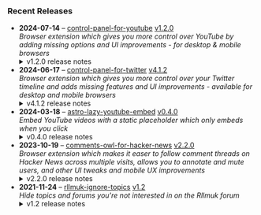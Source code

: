 ### Recent Releases

<!-- RECENT_RELEASES -->
<ul>
<li>
  <strong>2024-07-14</strong> – <a href="https://github.com/insin/control-panel-for-youtube">control-panel-for-youtube</a> <a href="https://github.com/insin/control-panel-for-youtube/releases/tag/v1.2.0">v1.2.0</a>
  <div><em>Browser extension which gives you more control over YouTube by adding missing options and UI improvements - for desktop &amp; mobile browsers</em></div>
  <details><summary>v1.2.0 release notes</summary><p>Visit the <a href="https://jbscript.dev/control-panel-for-youtube" rel="nofollow">Control Panel for YouTube website</a> for installation links, more information about the extension, and FAQs.</p>
<h2>Changes</h2>
<p>New options for desktop YouTube:</p>
<ul>
<li>Full size theater mode</li>
<li>Hide Miniplayer button</li>
<li>Search thumbnail size, which by default reverts the recent size increase YouTube made to search result thumbnails</li>
<li>Minimum grid items per row, for Home and Subscriptions</li>
</ul>
<p>hideSuggestedSections:</p>
<ul>
<li>Now also hides Recommended videos and Recommended playlists when viewing a (non-Watch Later) playlist</li>
</ul>
<h2>Availability</h2>
<p>New versions have to be reviewed and published by each browser extension store before they're available for use.</p>
<p>This release is available in the following extension stores:</p>
<p><a href="https://apps.apple.com/app/id6478456678?platform=mac" rel="nofollow"><img src="https://private-user-images.githubusercontent.com/226692/308588488-1ad45460-be0b-48ff-bbb4-6721e77e6537.png?jwt=eyJhbGciOiJIUzI1NiIsInR5cCI6IkpXVCJ9.eyJpc3MiOiJnaXRodWIuY29tIiwiYXVkIjoicmF3LmdpdGh1YnVzZXJjb250ZW50LmNvbSIsImtleSI6ImtleTUiLCJleHAiOjE3MjEwNjM0MTgsIm5iZiI6MTcyMTA2MzExOCwicGF0aCI6Ii8yMjY2OTIvMzA4NTg4NDg4LTFhZDQ1NDYwLWJlMGItNDhmZi1iYmI0LTY3MjFlNzdlNjUzNy5wbmc_WC1BbXotQWxnb3JpdGhtPUFXUzQtSE1BQy1TSEEyNTYmWC1BbXotQ3JlZGVudGlhbD1BS0lBVkNPRFlMU0E1M1BRSzRaQSUyRjIwMjQwNzE1JTJGdXMtZWFzdC0xJTJGczMlMkZhd3M0X3JlcXVlc3QmWC1BbXotRGF0ZT0yMDI0MDcxNVQxNzA1MThaJlgtQW16LUV4cGlyZXM9MzAwJlgtQW16LVNpZ25hdHVyZT0wM2U1NzQ3NGI4NDdjNTNhNDVlOTI4ZWM2OThmMGM0NzU4MTFlN2Y4YmJiMDAyZmEzZmNhYTg1YjI2YjVkY2FmJlgtQW16LVNpZ25lZEhlYWRlcnM9aG9zdCZhY3Rvcl9pZD0wJmtleV9pZD0wJnJlcG9faWQ9MCJ9.yTJZF-swKluqdEy6lKkrC8dvtz9xC5pF0XLIKEJXXPE" alt="Mac App Store" content-type-secured-asset="image/png" secured-asset-link="" style="max-width: 100%;"></a> <a href="https://addons.mozilla.org/firefox/addon/control-panel-for-youtube/" rel="nofollow"><img src="https://private-user-images.githubusercontent.com/226692/307636781-566d72e8-bd40-43a4-9118-1768946f5b20.png?jwt=eyJhbGciOiJIUzI1NiIsInR5cCI6IkpXVCJ9.eyJpc3MiOiJnaXRodWIuY29tIiwiYXVkIjoicmF3LmdpdGh1YnVzZXJjb250ZW50LmNvbSIsImtleSI6ImtleTUiLCJleHAiOjE3MjEwNjM0MTgsIm5iZiI6MTcyMTA2MzExOCwicGF0aCI6Ii8yMjY2OTIvMzA3NjM2NzgxLTU2NmQ3MmU4LWJkNDAtNDNhNC05MTE4LTE3Njg5NDZmNWIyMC5wbmc_WC1BbXotQWxnb3JpdGhtPUFXUzQtSE1BQy1TSEEyNTYmWC1BbXotQ3JlZGVudGlhbD1BS0lBVkNPRFlMU0E1M1BRSzRaQSUyRjIwMjQwNzE1JTJGdXMtZWFzdC0xJTJGczMlMkZhd3M0X3JlcXVlc3QmWC1BbXotRGF0ZT0yMDI0MDcxNVQxNzA1MThaJlgtQW16LUV4cGlyZXM9MzAwJlgtQW16LVNpZ25hdHVyZT05OWZmYTQ4ZTZlZGY4NThkNjg5YTMwMDYxNTI0NjkzMzViZjRlMDM5YmVlYmNmZjZkMGI1NmVkOWQ0ZWY2MDBkJlgtQW16LVNpZ25lZEhlYWRlcnM9aG9zdCZhY3Rvcl9pZD0wJmtleV9pZD0wJnJlcG9faWQ9MCJ9.SBRZINIbiVEz5D2z0dqrGYAz7pguKTxWmfCXZh-zUSE" alt="Mozilla Add-ons" content-type-secured-asset="image/png" secured-asset-link="" style="max-width: 100%;"></a> <a href="https://chromewebstore.google.com/detail/control-panel-for-youtube/lodcanccmfbpjjpnngindkkmiehimile" rel="nofollow"><img src="https://private-user-images.githubusercontent.com/226692/307584913-08b44d7b-61d5-49f2-9a76-607eb36fe407.png?jwt=eyJhbGciOiJIUzI1NiIsInR5cCI6IkpXVCJ9.eyJpc3MiOiJnaXRodWIuY29tIiwiYXVkIjoicmF3LmdpdGh1YnVzZXJjb250ZW50LmNvbSIsImtleSI6ImtleTUiLCJleHAiOjE3MjEwNjM0MTgsIm5iZiI6MTcyMTA2MzExOCwicGF0aCI6Ii8yMjY2OTIvMzA3NTg0OTEzLTA4YjQ0ZDdiLTYxZDUtNDlmMi05YTc2LTYwN2ViMzZmZTQwNy5wbmc_WC1BbXotQWxnb3JpdGhtPUFXUzQtSE1BQy1TSEEyNTYmWC1BbXotQ3JlZGVudGlhbD1BS0lBVkNPRFlMU0E1M1BRSzRaQSUyRjIwMjQwNzE1JTJGdXMtZWFzdC0xJTJGczMlMkZhd3M0X3JlcXVlc3QmWC1BbXotRGF0ZT0yMDI0MDcxNVQxNzA1MThaJlgtQW16LUV4cGlyZXM9MzAwJlgtQW16LVNpZ25hdHVyZT1iNDRkNjVlMjZiMThkNTBiODJlMzgxNzc5NWViMDljNDFmZDcwZTM1MzgyNDU3MTJjYzY2MGZkN2M1YTZjMDg2JlgtQW16LVNpZ25lZEhlYWRlcnM9aG9zdCZhY3Rvcl9pZD0wJmtleV9pZD0wJnJlcG9faWQ9MCJ9.S0ZS-EktIGqSiiDVRAUqxrkWTXzOUdkcTrDIGNol_sw" alt="Chrome Web Store" content-type-secured-asset="image/png" secured-asset-link="" style="max-width: 100%;"></a></p>
<h2>Screenshots</h2>
<h3>Full size theater mode</h3>
<table>
<thead>
<tr>
<th align="center">Before</th>
<th align="center">After</th>
</tr>
</thead>
<tbody>
<tr>
<td align="center"><a target="_blank" rel="noopener noreferrer" href="https://private-user-images.githubusercontent.com/226692/348511277-742e137f-65c0-4552-82a4-ba88be6f5be0.png?jwt=eyJhbGciOiJIUzI1NiIsInR5cCI6IkpXVCJ9.eyJpc3MiOiJnaXRodWIuY29tIiwiYXVkIjoicmF3LmdpdGh1YnVzZXJjb250ZW50LmNvbSIsImtleSI6ImtleTUiLCJleHAiOjE3MjEwNjM0MTgsIm5iZiI6MTcyMTA2MzExOCwicGF0aCI6Ii8yMjY2OTIvMzQ4NTExMjc3LTc0MmUxMzdmLTY1YzAtNDU1Mi04MmE0LWJhODhiZTZmNWJlMC5wbmc_WC1BbXotQWxnb3JpdGhtPUFXUzQtSE1BQy1TSEEyNTYmWC1BbXotQ3JlZGVudGlhbD1BS0lBVkNPRFlMU0E1M1BRSzRaQSUyRjIwMjQwNzE1JTJGdXMtZWFzdC0xJTJGczMlMkZhd3M0X3JlcXVlc3QmWC1BbXotRGF0ZT0yMDI0MDcxNVQxNzA1MThaJlgtQW16LUV4cGlyZXM9MzAwJlgtQW16LVNpZ25hdHVyZT0zZjYwMTM1OGViZTFjYmIyMmJkNTEzYTk1ZjU4OGEzOTVlM2Y0N2E1ZWJmODRhNjhhMDQ1MmZhMDQ5YTFmZmFhJlgtQW16LVNpZ25lZEhlYWRlcnM9aG9zdCZhY3Rvcl9pZD0wJmtleV9pZD0wJnJlcG9faWQ9MCJ9.EXaOfZJIPDvOMYlrsBGf4YfyhFiiLcBVPro1OdmgzX4"><img src="https://private-user-images.githubusercontent.com/226692/348511277-742e137f-65c0-4552-82a4-ba88be6f5be0.png?jwt=eyJhbGciOiJIUzI1NiIsInR5cCI6IkpXVCJ9.eyJpc3MiOiJnaXRodWIuY29tIiwiYXVkIjoicmF3LmdpdGh1YnVzZXJjb250ZW50LmNvbSIsImtleSI6ImtleTUiLCJleHAiOjE3MjEwNjM0MTgsIm5iZiI6MTcyMTA2MzExOCwicGF0aCI6Ii8yMjY2OTIvMzQ4NTExMjc3LTc0MmUxMzdmLTY1YzAtNDU1Mi04MmE0LWJhODhiZTZmNWJlMC5wbmc_WC1BbXotQWxnb3JpdGhtPUFXUzQtSE1BQy1TSEEyNTYmWC1BbXotQ3JlZGVudGlhbD1BS0lBVkNPRFlMU0E1M1BRSzRaQSUyRjIwMjQwNzE1JTJGdXMtZWFzdC0xJTJGczMlMkZhd3M0X3JlcXVlc3QmWC1BbXotRGF0ZT0yMDI0MDcxNVQxNzA1MThaJlgtQW16LUV4cGlyZXM9MzAwJlgtQW16LVNpZ25hdHVyZT0zZjYwMTM1OGViZTFjYmIyMmJkNTEzYTk1ZjU4OGEzOTVlM2Y0N2E1ZWJmODRhNjhhMDQ1MmZhMDQ5YTFmZmFhJlgtQW16LVNpZ25lZEhlYWRlcnM9aG9zdCZhY3Rvcl9pZD0wJmtleV9pZD0wJnJlcG9faWQ9MCJ9.EXaOfZJIPDvOMYlrsBGf4YfyhFiiLcBVPro1OdmgzX4" alt="Normal theater mode" content-type-secured-asset="image/png" style="max-width: 100%;"></a></td>
<td align="center"><a target="_blank" rel="noopener noreferrer" href="https://private-user-images.githubusercontent.com/226692/348511281-804e190b-799a-4773-8d9b-dd05113ee5ae.png?jwt=eyJhbGciOiJIUzI1NiIsInR5cCI6IkpXVCJ9.eyJpc3MiOiJnaXRodWIuY29tIiwiYXVkIjoicmF3LmdpdGh1YnVzZXJjb250ZW50LmNvbSIsImtleSI6ImtleTUiLCJleHAiOjE3MjEwNjM0MTgsIm5iZiI6MTcyMTA2MzExOCwicGF0aCI6Ii8yMjY2OTIvMzQ4NTExMjgxLTgwNGUxOTBiLTc5OWEtNDc3My04ZDliLWRkMDUxMTNlZTVhZS5wbmc_WC1BbXotQWxnb3JpdGhtPUFXUzQtSE1BQy1TSEEyNTYmWC1BbXotQ3JlZGVudGlhbD1BS0lBVkNPRFlMU0E1M1BRSzRaQSUyRjIwMjQwNzE1JTJGdXMtZWFzdC0xJTJGczMlMkZhd3M0X3JlcXVlc3QmWC1BbXotRGF0ZT0yMDI0MDcxNVQxNzA1MThaJlgtQW16LUV4cGlyZXM9MzAwJlgtQW16LVNpZ25hdHVyZT03ZTcwYzQ0NjE5MWFhNWU2MmYwN2M4Y2ZkMmNkMGRiMzEyODhjZmU4YjVhNTk3MmU4YjI3ZGQ5ZTMzMGZhMDEwJlgtQW16LVNpZ25lZEhlYWRlcnM9aG9zdCZhY3Rvcl9pZD0wJmtleV9pZD0wJnJlcG9faWQ9MCJ9.h-FoTKjQeR-53rdjpBBqnhM_zg4dUHZpyCCyaRC9Dl8"><img src="https://private-user-images.githubusercontent.com/226692/348511281-804e190b-799a-4773-8d9b-dd05113ee5ae.png?jwt=eyJhbGciOiJIUzI1NiIsInR5cCI6IkpXVCJ9.eyJpc3MiOiJnaXRodWIuY29tIiwiYXVkIjoicmF3LmdpdGh1YnVzZXJjb250ZW50LmNvbSIsImtleSI6ImtleTUiLCJleHAiOjE3MjEwNjM0MTgsIm5iZiI6MTcyMTA2MzExOCwicGF0aCI6Ii8yMjY2OTIvMzQ4NTExMjgxLTgwNGUxOTBiLTc5OWEtNDc3My04ZDliLWRkMDUxMTNlZTVhZS5wbmc_WC1BbXotQWxnb3JpdGhtPUFXUzQtSE1BQy1TSEEyNTYmWC1BbXotQ3JlZGVudGlhbD1BS0lBVkNPRFlMU0E1M1BRSzRaQSUyRjIwMjQwNzE1JTJGdXMtZWFzdC0xJTJGczMlMkZhd3M0X3JlcXVlc3QmWC1BbXotRGF0ZT0yMDI0MDcxNVQxNzA1MThaJlgtQW16LUV4cGlyZXM9MzAwJlgtQW16LVNpZ25hdHVyZT03ZTcwYzQ0NjE5MWFhNWU2MmYwN2M4Y2ZkMmNkMGRiMzEyODhjZmU4YjVhNTk3MmU4YjI3ZGQ5ZTMzMGZhMDEwJlgtQW16LVNpZ25lZEhlYWRlcnM9aG9zdCZhY3Rvcl9pZD0wJmtleV9pZD0wJnJlcG9faWQ9MCJ9.h-FoTKjQeR-53rdjpBBqnhM_zg4dUHZpyCCyaRC9Dl8" alt="Full size theater mode" content-type-secured-asset="image/png" style="max-width: 100%;"></a></td>
</tr>
</tbody>
</table>
<h3>Search thumbnail size</h3>
<table>
<thead>
<tr>
<th align="center">Large (YouTube default)</th>
<th align="center">Medium (Control Panel default)</th>
<th align="center">Small</th>
</tr>
</thead>
<tbody>
<tr>
<td align="center"><a target="_blank" rel="noopener noreferrer" href="https://private-user-images.githubusercontent.com/226692/348511348-b958e80d-85f0-4a59-a390-2dff60e5e473.png?jwt=eyJhbGciOiJIUzI1NiIsInR5cCI6IkpXVCJ9.eyJpc3MiOiJnaXRodWIuY29tIiwiYXVkIjoicmF3LmdpdGh1YnVzZXJjb250ZW50LmNvbSIsImtleSI6ImtleTUiLCJleHAiOjE3MjEwNjM0MTgsIm5iZiI6MTcyMTA2MzExOCwicGF0aCI6Ii8yMjY2OTIvMzQ4NTExMzQ4LWI5NThlODBkLTg1ZjAtNGE1OS1hMzkwLTJkZmY2MGU1ZTQ3My5wbmc_WC1BbXotQWxnb3JpdGhtPUFXUzQtSE1BQy1TSEEyNTYmWC1BbXotQ3JlZGVudGlhbD1BS0lBVkNPRFlMU0E1M1BRSzRaQSUyRjIwMjQwNzE1JTJGdXMtZWFzdC0xJTJGczMlMkZhd3M0X3JlcXVlc3QmWC1BbXotRGF0ZT0yMDI0MDcxNVQxNzA1MThaJlgtQW16LUV4cGlyZXM9MzAwJlgtQW16LVNpZ25hdHVyZT1hZGFlMjBmZjg2NjVhNjNmMjhjYjIzOTNjNGYwMmNkMzAzOGJhOThlYjZkNmRjMjNhMzk1ZjU0ZTQ1NDgzZGM1JlgtQW16LVNpZ25lZEhlYWRlcnM9aG9zdCZhY3Rvcl9pZD0wJmtleV9pZD0wJnJlcG9faWQ9MCJ9.VIcWyKJS9R-ekE1wpyRQFu69DRqcNOArEHBxAwpRlms"><img src="https://private-user-images.githubusercontent.com/226692/348511348-b958e80d-85f0-4a59-a390-2dff60e5e473.png?jwt=eyJhbGciOiJIUzI1NiIsInR5cCI6IkpXVCJ9.eyJpc3MiOiJnaXRodWIuY29tIiwiYXVkIjoicmF3LmdpdGh1YnVzZXJjb250ZW50LmNvbSIsImtleSI6ImtleTUiLCJleHAiOjE3MjEwNjM0MTgsIm5iZiI6MTcyMTA2MzExOCwicGF0aCI6Ii8yMjY2OTIvMzQ4NTExMzQ4LWI5NThlODBkLTg1ZjAtNGE1OS1hMzkwLTJkZmY2MGU1ZTQ3My5wbmc_WC1BbXotQWxnb3JpdGhtPUFXUzQtSE1BQy1TSEEyNTYmWC1BbXotQ3JlZGVudGlhbD1BS0lBVkNPRFlMU0E1M1BRSzRaQSUyRjIwMjQwNzE1JTJGdXMtZWFzdC0xJTJGczMlMkZhd3M0X3JlcXVlc3QmWC1BbXotRGF0ZT0yMDI0MDcxNVQxNzA1MThaJlgtQW16LUV4cGlyZXM9MzAwJlgtQW16LVNpZ25hdHVyZT1hZGFlMjBmZjg2NjVhNjNmMjhjYjIzOTNjNGYwMmNkMzAzOGJhOThlYjZkNmRjMjNhMzk1ZjU0ZTQ1NDgzZGM1JlgtQW16LVNpZ25lZEhlYWRlcnM9aG9zdCZhY3Rvcl9pZD0wJmtleV9pZD0wJnJlcG9faWQ9MCJ9.VIcWyKJS9R-ekE1wpyRQFu69DRqcNOArEHBxAwpRlms" alt="" content-type-secured-asset="image/png" style="max-width: 100%;"></a></td>
<td align="center"><a target="_blank" rel="noopener noreferrer" href="https://private-user-images.githubusercontent.com/226692/348511353-5ad929ef-0ffa-45b9-9df6-15bc1c00514b.png?jwt=eyJhbGciOiJIUzI1NiIsInR5cCI6IkpXVCJ9.eyJpc3MiOiJnaXRodWIuY29tIiwiYXVkIjoicmF3LmdpdGh1YnVzZXJjb250ZW50LmNvbSIsImtleSI6ImtleTUiLCJleHAiOjE3MjEwNjM0MTgsIm5iZiI6MTcyMTA2MzExOCwicGF0aCI6Ii8yMjY2OTIvMzQ4NTExMzUzLTVhZDkyOWVmLTBmZmEtNDViOS05ZGY2LTE1YmMxYzAwNTE0Yi5wbmc_WC1BbXotQWxnb3JpdGhtPUFXUzQtSE1BQy1TSEEyNTYmWC1BbXotQ3JlZGVudGlhbD1BS0lBVkNPRFlMU0E1M1BRSzRaQSUyRjIwMjQwNzE1JTJGdXMtZWFzdC0xJTJGczMlMkZhd3M0X3JlcXVlc3QmWC1BbXotRGF0ZT0yMDI0MDcxNVQxNzA1MThaJlgtQW16LUV4cGlyZXM9MzAwJlgtQW16LVNpZ25hdHVyZT1lM2JhZDU2NjM5MDM5NTM0NDA5MjI4NDNjNWEyYmNkMTYzMWJlYjA5NzQ3NzViY2I5NDc3OTkxYjIxNDViNDk2JlgtQW16LVNpZ25lZEhlYWRlcnM9aG9zdCZhY3Rvcl9pZD0wJmtleV9pZD0wJnJlcG9faWQ9MCJ9.1LBw852K0oY8RhENNPD8qMmMcU7F5NwH1AChmDxQgzU"><img src="https://private-user-images.githubusercontent.com/226692/348511353-5ad929ef-0ffa-45b9-9df6-15bc1c00514b.png?jwt=eyJhbGciOiJIUzI1NiIsInR5cCI6IkpXVCJ9.eyJpc3MiOiJnaXRodWIuY29tIiwiYXVkIjoicmF3LmdpdGh1YnVzZXJjb250ZW50LmNvbSIsImtleSI6ImtleTUiLCJleHAiOjE3MjEwNjM0MTgsIm5iZiI6MTcyMTA2MzExOCwicGF0aCI6Ii8yMjY2OTIvMzQ4NTExMzUzLTVhZDkyOWVmLTBmZmEtNDViOS05ZGY2LTE1YmMxYzAwNTE0Yi5wbmc_WC1BbXotQWxnb3JpdGhtPUFXUzQtSE1BQy1TSEEyNTYmWC1BbXotQ3JlZGVudGlhbD1BS0lBVkNPRFlMU0E1M1BRSzRaQSUyRjIwMjQwNzE1JTJGdXMtZWFzdC0xJTJGczMlMkZhd3M0X3JlcXVlc3QmWC1BbXotRGF0ZT0yMDI0MDcxNVQxNzA1MThaJlgtQW16LUV4cGlyZXM9MzAwJlgtQW16LVNpZ25hdHVyZT1lM2JhZDU2NjM5MDM5NTM0NDA5MjI4NDNjNWEyYmNkMTYzMWJlYjA5NzQ3NzViY2I5NDc3OTkxYjIxNDViNDk2JlgtQW16LVNpZ25lZEhlYWRlcnM9aG9zdCZhY3Rvcl9pZD0wJmtleV9pZD0wJnJlcG9faWQ9MCJ9.1LBw852K0oY8RhENNPD8qMmMcU7F5NwH1AChmDxQgzU" alt="" content-type-secured-asset="image/png" style="max-width: 100%;"></a></td>
<td align="center"><a target="_blank" rel="noopener noreferrer" href="https://private-user-images.githubusercontent.com/226692/348511361-074d965a-8741-45fa-ab85-b6e816894839.png?jwt=eyJhbGciOiJIUzI1NiIsInR5cCI6IkpXVCJ9.eyJpc3MiOiJnaXRodWIuY29tIiwiYXVkIjoicmF3LmdpdGh1YnVzZXJjb250ZW50LmNvbSIsImtleSI6ImtleTUiLCJleHAiOjE3MjEwNjM0MTgsIm5iZiI6MTcyMTA2MzExOCwicGF0aCI6Ii8yMjY2OTIvMzQ4NTExMzYxLTA3NGQ5NjVhLTg3NDEtNDVmYS1hYjg1LWI2ZTgxNjg5NDgzOS5wbmc_WC1BbXotQWxnb3JpdGhtPUFXUzQtSE1BQy1TSEEyNTYmWC1BbXotQ3JlZGVudGlhbD1BS0lBVkNPRFlMU0E1M1BRSzRaQSUyRjIwMjQwNzE1JTJGdXMtZWFzdC0xJTJGczMlMkZhd3M0X3JlcXVlc3QmWC1BbXotRGF0ZT0yMDI0MDcxNVQxNzA1MThaJlgtQW16LUV4cGlyZXM9MzAwJlgtQW16LVNpZ25hdHVyZT1hOWM4NzQzNjM5ZmZkYWJiZDgxNzNhNzQ1ZGVmNzdkYTg3ZmI4ZWQ2ZTJmNzNlN2I5MDhjNTM0NGE3YTc3MGU3JlgtQW16LVNpZ25lZEhlYWRlcnM9aG9zdCZhY3Rvcl9pZD0wJmtleV9pZD0wJnJlcG9faWQ9MCJ9.yv0xXlZZzArGDdvWitueu7Rg2qd3mNidDZNaqcFrL6Q"><img src="https://private-user-images.githubusercontent.com/226692/348511361-074d965a-8741-45fa-ab85-b6e816894839.png?jwt=eyJhbGciOiJIUzI1NiIsInR5cCI6IkpXVCJ9.eyJpc3MiOiJnaXRodWIuY29tIiwiYXVkIjoicmF3LmdpdGh1YnVzZXJjb250ZW50LmNvbSIsImtleSI6ImtleTUiLCJleHAiOjE3MjEwNjM0MTgsIm5iZiI6MTcyMTA2MzExOCwicGF0aCI6Ii8yMjY2OTIvMzQ4NTExMzYxLTA3NGQ5NjVhLTg3NDEtNDVmYS1hYjg1LWI2ZTgxNjg5NDgzOS5wbmc_WC1BbXotQWxnb3JpdGhtPUFXUzQtSE1BQy1TSEEyNTYmWC1BbXotQ3JlZGVudGlhbD1BS0lBVkNPRFlMU0E1M1BRSzRaQSUyRjIwMjQwNzE1JTJGdXMtZWFzdC0xJTJGczMlMkZhd3M0X3JlcXVlc3QmWC1BbXotRGF0ZT0yMDI0MDcxNVQxNzA1MThaJlgtQW16LUV4cGlyZXM9MzAwJlgtQW16LVNpZ25hdHVyZT1hOWM4NzQzNjM5ZmZkYWJiZDgxNzNhNzQ1ZGVmNzdkYTg3ZmI4ZWQ2ZTJmNzNlN2I5MDhjNTM0NGE3YTc3MGU3JlgtQW16LVNpZ25lZEhlYWRlcnM9aG9zdCZhY3Rvcl9pZD0wJmtleV9pZD0wJnJlcG9faWQ9MCJ9.yv0xXlZZzArGDdvWitueu7Rg2qd3mNidDZNaqcFrL6Q" alt="" content-type-secured-asset="image/png" style="max-width: 100%;"></a></td>
</tr>
</tbody>
</table>
<h3>Minimum grid items per row in Home and Subscriptions</h3>
<p>e.g. minimum of 5 items per row:</p>
<p><a target="_blank" rel="noopener noreferrer" href="https://private-user-images.githubusercontent.com/226692/348511501-8f6b7aea-6465-4cec-a277-a28bc187986a.png?jwt=eyJhbGciOiJIUzI1NiIsInR5cCI6IkpXVCJ9.eyJpc3MiOiJnaXRodWIuY29tIiwiYXVkIjoicmF3LmdpdGh1YnVzZXJjb250ZW50LmNvbSIsImtleSI6ImtleTUiLCJleHAiOjE3MjEwNjM0MTgsIm5iZiI6MTcyMTA2MzExOCwicGF0aCI6Ii8yMjY2OTIvMzQ4NTExNTAxLThmNmI3YWVhLTY0NjUtNGNlYy1hMjc3LWEyOGJjMTg3OTg2YS5wbmc_WC1BbXotQWxnb3JpdGhtPUFXUzQtSE1BQy1TSEEyNTYmWC1BbXotQ3JlZGVudGlhbD1BS0lBVkNPRFlMU0E1M1BRSzRaQSUyRjIwMjQwNzE1JTJGdXMtZWFzdC0xJTJGczMlMkZhd3M0X3JlcXVlc3QmWC1BbXotRGF0ZT0yMDI0MDcxNVQxNzA1MThaJlgtQW16LUV4cGlyZXM9MzAwJlgtQW16LVNpZ25hdHVyZT03MGExMGY3ZDNiYjgxMjI5YWM4NThmNjVjMWQxODhmYjZlNGI1YWQ1M2EyY2JiOTQyMWM1OGRjN2QwN2QzMjQ2JlgtQW16LVNpZ25lZEhlYWRlcnM9aG9zdCZhY3Rvcl9pZD0wJmtleV9pZD0wJnJlcG9faWQ9MCJ9.caLc4ag-Nsnk18ZgQOdArzqn7_ZmwgTL3tg7EW9FqdQ"><img src="https://private-user-images.githubusercontent.com/226692/348511501-8f6b7aea-6465-4cec-a277-a28bc187986a.png?jwt=eyJhbGciOiJIUzI1NiIsInR5cCI6IkpXVCJ9.eyJpc3MiOiJnaXRodWIuY29tIiwiYXVkIjoicmF3LmdpdGh1YnVzZXJjb250ZW50LmNvbSIsImtleSI6ImtleTUiLCJleHAiOjE3MjEwNjM0MTgsIm5iZiI6MTcyMTA2MzExOCwicGF0aCI6Ii8yMjY2OTIvMzQ4NTExNTAxLThmNmI3YWVhLTY0NjUtNGNlYy1hMjc3LWEyOGJjMTg3OTg2YS5wbmc_WC1BbXotQWxnb3JpdGhtPUFXUzQtSE1BQy1TSEEyNTYmWC1BbXotQ3JlZGVudGlhbD1BS0lBVkNPRFlMU0E1M1BRSzRaQSUyRjIwMjQwNzE1JTJGdXMtZWFzdC0xJTJGczMlMkZhd3M0X3JlcXVlc3QmWC1BbXotRGF0ZT0yMDI0MDcxNVQxNzA1MThaJlgtQW16LUV4cGlyZXM9MzAwJlgtQW16LVNpZ25hdHVyZT03MGExMGY3ZDNiYjgxMjI5YWM4NThmNjVjMWQxODhmYjZlNGI1YWQ1M2EyY2JiOTQyMWM1OGRjN2QwN2QzMjQ2JlgtQW16LVNpZ25lZEhlYWRlcnM9aG9zdCZhY3Rvcl9pZD0wJmtleV9pZD0wJnJlcG9faWQ9MCJ9.caLc4ag-Nsnk18ZgQOdArzqn7_ZmwgTL3tg7EW9FqdQ" alt="Screenshot 2024-07-14 at 11 42 47 AM" content-type-secured-asset="image/png" style="max-width: 100%;"></a></p>
<h2>Donate</h2>
<p>Support Control Panel for YouTube development with a tip:</p>
<p><a href="https://ko-fi.com/jbscript" rel="nofollow"><img src="https://private-user-images.githubusercontent.com/226692/330361609-c318a7d3-695e-448d-af15-ef0b934ae168.png?jwt=eyJhbGciOiJIUzI1NiIsInR5cCI6IkpXVCJ9.eyJpc3MiOiJnaXRodWIuY29tIiwiYXVkIjoicmF3LmdpdGh1YnVzZXJjb250ZW50LmNvbSIsImtleSI6ImtleTUiLCJleHAiOjE3MjEwNjM0MTgsIm5iZiI6MTcyMTA2MzExOCwicGF0aCI6Ii8yMjY2OTIvMzMwMzYxNjA5LWMzMThhN2QzLTY5NWUtNDQ4ZC1hZjE1LWVmMGI5MzRhZTE2OC5wbmc_WC1BbXotQWxnb3JpdGhtPUFXUzQtSE1BQy1TSEEyNTYmWC1BbXotQ3JlZGVudGlhbD1BS0lBVkNPRFlMU0E1M1BRSzRaQSUyRjIwMjQwNzE1JTJGdXMtZWFzdC0xJTJGczMlMkZhd3M0X3JlcXVlc3QmWC1BbXotRGF0ZT0yMDI0MDcxNVQxNzA1MThaJlgtQW16LUV4cGlyZXM9MzAwJlgtQW16LVNpZ25hdHVyZT0yOWEyZTQwMGIyOTAyMWM3ZGEyYjZmMzYzYTRiZGUyY2MyYTA1NDNkZWU5MTU3NGYyMzY3ZmU5OWIyNmNmMDllJlgtQW16LVNpZ25lZEhlYWRlcnM9aG9zdCZhY3Rvcl9pZD0wJmtleV9pZD0wJnJlcG9faWQ9MCJ9.prlS_w3q3wt5flV1jwo9AQlChd1E9q3hb2Un0SdjJE4" alt="Support me on Ko-fi" content-type-secured-asset="image/png" secured-asset-link="" style="max-width: 100%;"></a></p></details>
</li>
<li>
  <strong>2024-06-17</strong> – <a href="https://github.com/insin/control-panel-for-twitter">control-panel-for-twitter</a> <a href="https://github.com/insin/control-panel-for-twitter/releases/tag/v4.1.2">v4.1.2</a>
  <div><em>Browser extension which gives you more control over your Twitter timeline and adds missing features and UI improvements - available for desktop and mobile browsers</em></div>
  <details><summary>v4.1.2 release notes</summary><h2>Changes</h2>
<ul>
<li>Fixed hiding "Subscriber" indicators in replies from subscribers</li>
<li>Fixed handling the Subscribers tab in a user's followers/following page</li>
<li>Fixed fallback font for custom content when the main font rule isn't found</li>
<li>Fixed hiding the "Yeah! for Twitter" button on desktop when using that extension</li>
</ul>
<h2>Availability</h2>
<p>New versions have to be reviewed and published by each browser extension store before they're available for use.</p>
<p>This release is available in the following extension stores:</p>
<p><a href="https://apps.apple.com/app/id1668516167?platform=iphone" rel="nofollow"><img src="https://user-images.githubusercontent.com/226692/216768643-4756e33c-1e61-41a7-9c56-9bd80f10bcc9.png" alt="Apple App Store" style="max-width: 100%;"></a> <a href="https://chrome.google.com/webstore/detail/control-panel-for-twitter" rel="nofollow"><img src="https://user-images.githubusercontent.com/226692/212897023-9e66b1b0-e1cd-44df-a4f2-3d5bda80c5f8.png" alt="Chrome Web Store" style="max-width: 100%;"></a> <a href="https://addons.mozilla.org/firefox/addon/control-panel-for-twitter/" rel="nofollow"><img src="https://user-images.githubusercontent.com/226692/212897487-f3993495-2032-44a4-b0c6-1bd1d9cc56dd.png" alt="Firefox Add-ons" style="max-width: 100%;"></a> <a href="https://microsoftedge.microsoft.com/addons/detail/control-panel-for-twitter/foccddlibbeccjiobcnakipdpkjiijjp" rel="nofollow"><img src="https://user-images.githubusercontent.com/226692/212897573-34b1af0a-dc5a-4aa2-a1e7-ca85d3823f9f.png" alt="Edge Add-ons" style="max-width: 100%;"></a></p>
<h2>Donate</h2>
<p>Support Control Panel for Twitter development with a tip:</p>
<p><a href="https://ko-fi.com/jbscript" rel="nofollow"><img src="https://private-user-images.githubusercontent.com/226692/330361609-c318a7d3-695e-448d-af15-ef0b934ae168.png?jwt=eyJhbGciOiJIUzI1NiIsInR5cCI6IkpXVCJ9.eyJpc3MiOiJnaXRodWIuY29tIiwiYXVkIjoicmF3LmdpdGh1YnVzZXJjb250ZW50LmNvbSIsImtleSI6ImtleTUiLCJleHAiOjE3MjEwNjM0MTgsIm5iZiI6MTcyMTA2MzExOCwicGF0aCI6Ii8yMjY2OTIvMzMwMzYxNjA5LWMzMThhN2QzLTY5NWUtNDQ4ZC1hZjE1LWVmMGI5MzRhZTE2OC5wbmc_WC1BbXotQWxnb3JpdGhtPUFXUzQtSE1BQy1TSEEyNTYmWC1BbXotQ3JlZGVudGlhbD1BS0lBVkNPRFlMU0E1M1BRSzRaQSUyRjIwMjQwNzE1JTJGdXMtZWFzdC0xJTJGczMlMkZhd3M0X3JlcXVlc3QmWC1BbXotRGF0ZT0yMDI0MDcxNVQxNzA1MThaJlgtQW16LUV4cGlyZXM9MzAwJlgtQW16LVNpZ25hdHVyZT0yOWEyZTQwMGIyOTAyMWM3ZGEyYjZmMzYzYTRiZGUyY2MyYTA1NDNkZWU5MTU3NGYyMzY3ZmU5OWIyNmNmMDllJlgtQW16LVNpZ25lZEhlYWRlcnM9aG9zdCZhY3Rvcl9pZD0wJmtleV9pZD0wJnJlcG9faWQ9MCJ9.prlS_w3q3wt5flV1jwo9AQlChd1E9q3hb2Un0SdjJE4" alt="Support me on Ko-fi" content-type-secured-asset="image/png" secured-asset-link="" style="max-width: 100%;"></a></p></details>
</li>
<li>
  <strong>2024-03-18</strong> – <a href="https://github.com/insin/astro-lazy-youtube-embed">astro-lazy-youtube-embed</a> <a href="https://github.com/insin/astro-lazy-youtube-embed/releases/tag/v0.4.0">v0.4.0</a>
  <div><em>Embed YouTube videos with a static placeholder which only embeds when you click</em></div>
  <details><summary>v0.4.0 release notes</summary><h3>Added</h3>
<ul>
<li>Added a <code>thumbnail</code> prop, enabling use of the alternate screenshot thumbnails YouTube provides</li>
<li>Added a <code>cookie</code> flag prop to opt-in to using <code>www.youtube.com/embed</code> instead of <code>www.youtube-nocookie.com/embed</code></li>
<li>Added JSDoc to props to improve editor DX</li>
</ul>
<h3>Changed</h3>
<ul>
<li>The embed now uses <code>www.youtube-nocookie.com/embed</code> by default</li>
<li>The static embed thumbnail <code>&lt;img&gt;</code> now uses <code>loading="lazy"</code> by default</li>
<li>The static embed now uses a black background, so there isn't a flash of gradient when the thumbnail <code>&lt;img&gt;</code> lazy-loads</li>
<li>The static embed now uses <code>i.ytimg.com</code> instead of <code>img.youtube.com</code> for the thumbnail <code>&lt;img&gt;</code>, as per the YouTube site and its API</li>
<li>The <code>modestbranding</code> embed parameter was deprecated by YouTube on August 15, 2023 and now has no effect - removed it from the <code>embedParams</code> defaults and marked it as deprecated</li>
<li>The <code>thumbnailRes</code> prop now also supports passing the <code>mq</code>/<code>hq</code>/<code>sd</code> abbreviations YouTube uses</li>
</ul>
<h3>Fixed</h3>
<ul>
<li>Fixed overriding defaulted <code>&lt;iframe&gt;</code> attributes - Astro doesn't merge attributes on HTML elements, so user-supplied attributes need to come first</li>
</ul></details>
</li>
<li>
  <strong>2023-10-19</strong> – <a href="https://github.com/insin/comments-owl-for-hacker-news">comments-owl-for-hacker-news</a> <a href="https://github.com/insin/comments-owl-for-hacker-news/releases/tag/v2.2.0">v2.2.0</a>
  <div><em>Browser extension which makes it easer to follow comment threads on Hacker News across multiple visits, allows you to annotate and mute users, and other UI tweaks and mobile UX improvements</em></div>
  <details><summary>v2.2.0 release notes</summary><ul>
<li>Added an option to disable or require confirmation for hiding on list pages</li>
<li>Added an option to increase the contrast of submission text (enabled by default)</li>
</ul>
<hr>
<p>Available in the following extension stores:</p>
<p><a href="https://apps.apple.com/us/app/comments-owl-for-hacker-news/id6451333500" rel="nofollow"><img src="https://user-images.githubusercontent.com/226692/216768643-4756e33c-1e61-41a7-9c56-9bd80f10bcc9.png" alt="Apple App Store" style="max-width: 100%;"></a> <a href="https://addons.mozilla.org/en-US/firefox/addon/hn-comments-owl/" rel="nofollow"><img src="https://user-images.githubusercontent.com/226692/212897487-f3993495-2032-44a4-b0c6-1bd1d9cc56dd.png" alt="Firefox" style="max-width: 100%;"></a> <a href="https://chrome.google.com/webstore/detail/kpoggabejgbenjahggloahnnaolmfock?authuser=0&amp;hl=en" rel="nofollow"><img src="https://user-images.githubusercontent.com/226692/212897023-9e66b1b0-e1cd-44df-a4f2-3d5bda80c5f8.png" alt="Chrome" style="max-width: 100%;"></a></p></details>
</li>
<li>
  <strong>2021-11-24</strong> – <a href="https://github.com/insin/rllmuk-ignore-topics">rllmuk-ignore-topics</a> <a href="https://github.com/insin/rllmuk-ignore-topics/releases/tag/v1.2">v1.2</a>
  <div><em>Hide topics and forums you're not interested in on the Rllmuk forum</em></div>
  <details><summary>v1.2 release notes</summary><ul>
<li>Added support for the Fluid view</li>
<li>Added a collapse control for the Fluid sidebar</li>
</ul></details>
</li>
</ul>
<!-- /RECENT_RELEASES -->
